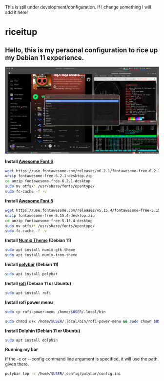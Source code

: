 This is still under development/configuration. If I change something I will add it here!

# riceitup
Hello, this is my personal configuration to rice up my Debian 11 experience.
---
![rice](https://raw.githubusercontent.com/shananiki/riceitup/main/rice2.png)


**Install [Awesome Font 6](https://use.fontawesome.com/releases/v6.2.1/fontawesome-free-6.2.1-desktop.zip)**
```bash
wget https://use.fontawesome.com/releases/v6.2.1/fontawesome-free-6.2.1-desktop.zip
unzip fontawesome-free-6.2.1-desktop.zip
cd unzip fontawesome-free-6.2.1-desktop
sudo mv otfs/* /usr/share/fonts/opentype/
sudo fc-cache -f -v
```

**Install [Awesome Font 5](https://use.fontawesome.com/releases/v5.15.4/fontawesome-free-5.15.4-desktop.zip)**
```bash
wget https://use.fontawesome.com/releases/v5.15.4/fontawesome-free-5.15.4-desktop.zip
unzip fontawesome-free-5.15.4-desktop.zip
cd unzip fontawesome-free-5.15.4-desktop
sudo mv otfs/* /usr/share/fonts/opentype/
sudo fc-cache -f -v
```


**Install [Numix Theme](https://github.com/numixproject/numix-gtk-theme) (Debian 11)**
```bash
sudo apt install numix-gtk-theme
sudo apt install numix-icon-theme
```


**Install [polybar](https://github.com/polybar/polybar) (Debian 11)**
```bash
sudo apt install polybar
```

**Install [rofi](https://github.com/davatorium/rofi/blob/next/INSTALL.md) (Debian 11 or Ubuntu)**
```bash
sudo apt install rofi
```

**Install rofi power menu**
```bash
sudo cp rofi-power-menu /home/$USER/.local/bin
```
```bash
sudo chmod u+x /home/$USER/.local/bin/rofi-power-menu && sudo chown $USER /home/$USER/.local/bin/rofi-power-menu
```

**Install Dolphin (Debian 11 or Ubuntu)**
```bash
sudo apt install dolphin
```

**Running my bar**

If the -c or --config command line argument is specified, it will use the path given there.
```bash
polybar top -c /home/$USER/.config/polybar/config.ini
```


